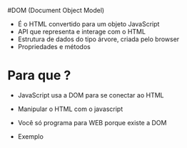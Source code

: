 #DOM (Document Object Model)

* É o HTML convertido para um objeto JavaScript
* API  que representa e interage com o HTML
* Estrutura de dados do tipo árvore, criada pelo browser
* Propriedades e métodos

# Para que ?
* JavaScript usa a DOM para se conectar ao HTML
* Manipular o HTML com o javascript
* Você só programa para WEB porque existe a DOM

* Exemplo
